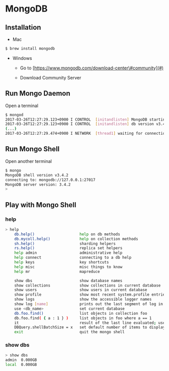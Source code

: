 # MongoDB

## Installation

* Mac

```bash
$ brew install mongodb
```

* Windows

  * Go to [https://www.mongodb.com/download-center\#community](#)

  * Download Community Server

## Run Mongo Daemon

Open a terminal

```bash
$ mongod
2017-03-26T12:27:29.123+0900 I CONTROL  [initandlisten] MongoDB starting : pid=19382 port=27017 dbpath=/data/db 64-bit host=linux
2017-03-26T12:27:29.123+0900 I CONTROL  [initandlisten] db version v3.4.2
(...)
2017-03-26T12:27:29.474+0900 I NETWORK  [thread1] waiting for connections on port 27017
```

## Run Mongo Shell

Open another terminal

```bash
$ mongo
MongoDB shell version v3.4.2
connecting to: mongodb://127.0.0.1:27017
MongoDB server version: 3.4.2
> 
```

## Play with Mongo Shell

### help

```bash
> help
	db.help()                    help on db methods
	db.mycoll.help()             help on collection methods
	sh.help()                    sharding helpers
	rs.help()                    replica set helpers
	help admin                   administrative help
	help connect                 connecting to a db help
	help keys                    key shortcuts
	help misc                    misc things to know
	help mr                      mapreduce

	show dbs                     show database names
	show collections             show collections in current database
	show users                   show users in current database
	show profile                 show most recent system.profile entries with time >= 1ms
	show logs                    show the accessible logger names
	show log [name]              prints out the last segment of log in memory, 'global' is default
	use <db_name>                set current database
	db.foo.find()                list objects in collection foo
	db.foo.find( { a : 1 } )     list objects in foo where a == 1
	it                           result of the last line evaluated; use to further iterate
	DBQuery.shellBatchSize = x   set default number of items to display on shell
	exit                         quit the mongo shell
```

### show dbs

```bash
> show dbs
admin  0.000GB
local  0.000GB
```



